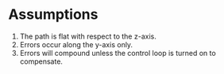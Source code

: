 # Assumptions

1. The path is flat with respect to the z-axis.
2. Errors occur along the y-axis only.
3. Errors will compound unless the control loop is turned on to compensate.
